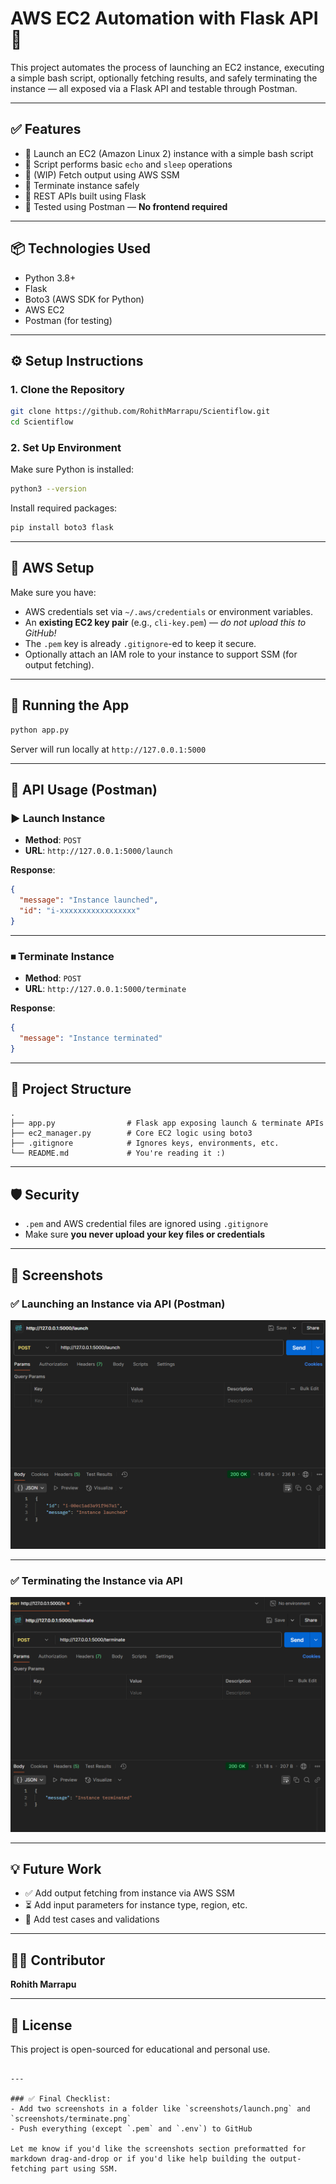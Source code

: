 
# AWS EC2 Automation with Flask API 🚀

This project automates the process of launching an EC2 instance, executing a simple bash script, optionally fetching results, and safely terminating the instance — all exposed via a Flask API and testable through Postman.

---

## ✅ Features

- 🔹 Launch an EC2 (Amazon Linux 2) instance with a simple bash script
- 🔹 Script performs basic `echo` and `sleep` operations
- 🔹 (WIP) Fetch output using AWS SSM
- 🔹 Terminate instance safely
- 🔹 REST APIs built using Flask
- 🔹 Tested using Postman — **No frontend required**

---

## 📦 Technologies Used

- Python 3.8+
- Flask
- Boto3 (AWS SDK for Python)
- AWS EC2
- Postman (for testing)

---

## ⚙️ Setup Instructions

### 1. Clone the Repository

```bash
git clone https://github.com/RohithMarrapu/Scientiflow.git
cd Scientiflow
````

### 2. Set Up Environment

Make sure Python is installed:

```bash
python3 --version
```

Install required packages:

```bash
pip install boto3 flask
```

---

## 🔐 AWS Setup

Make sure you have:

* AWS credentials set via `~/.aws/credentials` or environment variables.
* An **existing EC2 key pair** (e.g., `cli-key.pem`) — *do not upload this to GitHub!*
* The `.pem` key is already `.gitignore`-ed to keep it secure.
* Optionally attach an IAM role to your instance to support SSM (for output fetching).

---

## 🚀 Running the App

```bash
python app.py
```

Server will run locally at `http://127.0.0.1:5000`

---

## 🧪 API Usage (Postman)

### ▶️ Launch Instance

* **Method**: `POST`
* **URL**: `http://127.0.0.1:5000/launch`

**Response**:

```json
{
  "message": "Instance launched",
  "id": "i-xxxxxxxxxxxxxxxxx"
}
```

---

### ⏹ Terminate Instance

* **Method**: `POST`
* **URL**: `http://127.0.0.1:5000/terminate`

**Response**:

```json
{
  "message": "Instance terminated"
}
```

---

## 📂 Project Structure

```
.
├── app.py                # Flask app exposing launch & terminate APIs
├── ec2_manager.py        # Core EC2 logic using boto3
├── .gitignore            # Ignores keys, environments, etc.
└── README.md             # You're reading it :)
```

---

## 🛡️ Security

* `.pem` and AWS credential files are ignored using `.gitignore`
* Make sure **you never upload your key files or credentials**

---

## 📸 Screenshots

### ✅ Launching an Instance via API (Postman)

![Launch Screenshot](Launch.png)

---

### ✅ Terminating the Instance via API

![Terminate Screenshot](terminate.png)

---

## 💡 Future Work

* ✅ Add output fetching from instance via AWS SSM
* ⏳ Add input parameters for instance type, region, etc.
* 🧪 Add test cases and validations

---

## 🙋‍♂️ Contributor

**Rohith Marrapu**

---

## 📜 License

This project is open-sourced for educational and personal use.

```

---

### ✅ Final Checklist:
- Add two screenshots in a folder like `screenshots/launch.png` and `screenshots/terminate.png`
- Push everything (except `.pem` and `.env`) to GitHub

Let me know if you'd like the screenshots section preformatted for markdown drag-and-drop or if you'd like help building the output-fetching part using SSM.
```
